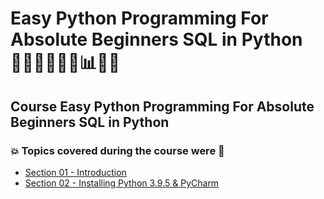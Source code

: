 # Easy Python Programming For Absolute Beginners SQL in Python 👩🏻‍💻🤯🐍🤖📊🎲💽
## Course Easy Python Programming For Absolute Beginners SQL in Python
### 💥 Topics covered during the course were 🚀
- [Section 01 - Introduction](https://github.com/romulovieira777/Easy_Python_Programming_For_Absolute_Beginners_SQL_in_Python/tree/main/Section_01_Introduction)
- [Section 02 - Installing Python 3.9.5 & PyCharm](https://github.com/romulovieira777/Easy_Python_Programming_For_Absolute_Beginners_SQL_in_Python/tree/main/Section_02_Installing_Python_3.9.5_%26_PyCharm)
